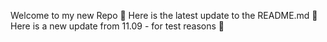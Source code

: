 Welcome to my new Repo 🐷
Here is the latest update to the README.md 🥨
Here is a new update from 11.09 - for test reasons 🥶
